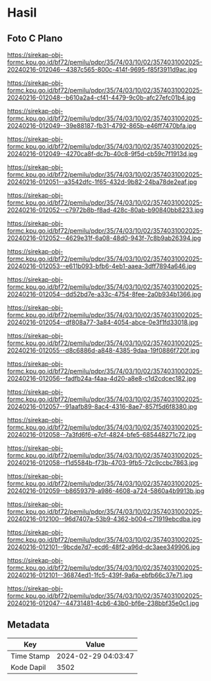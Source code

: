 # Hasil

## Foto C Plano

https://sirekap-obj-formc.kpu.go.id/bf72/pemilu/pdpr/35/74/03/10/02/3574031002025-20240216-012046--4387c565-800c-414f-9695-f85f3911d9ac.jpg

https://sirekap-obj-formc.kpu.go.id/bf72/pemilu/pdpr/35/74/03/10/02/3574031002025-20240216-012048--b610a2a4-cf41-4479-9c0b-afc27efc01b4.jpg

https://sirekap-obj-formc.kpu.go.id/bf72/pemilu/pdpr/35/74/03/10/02/3574031002025-20240216-012049--39e88187-fb31-4792-865b-e46ff7470bfa.jpg

https://sirekap-obj-formc.kpu.go.id/bf72/pemilu/pdpr/35/74/03/10/02/3574031002025-20240216-012049--4270ca8f-dc7b-40c8-9f5d-cb59c7f1913d.jpg

https://sirekap-obj-formc.kpu.go.id/bf72/pemilu/pdpr/35/74/03/10/02/3574031002025-20240216-012051--a3542dfc-1f65-432d-9b82-24ba78de2eaf.jpg

https://sirekap-obj-formc.kpu.go.id/bf72/pemilu/pdpr/35/74/03/10/02/3574031002025-20240216-012052--c7972b8b-f8ad-428c-80ab-b90840bb8233.jpg

https://sirekap-obj-formc.kpu.go.id/bf72/pemilu/pdpr/35/74/03/10/02/3574031002025-20240216-012052--4629e31f-6a08-48d0-943f-7c8b9ab26394.jpg

https://sirekap-obj-formc.kpu.go.id/bf72/pemilu/pdpr/35/74/03/10/02/3574031002025-20240216-012053--e611b093-bfb6-4eb1-aaea-3dff7894a646.jpg

https://sirekap-obj-formc.kpu.go.id/bf72/pemilu/pdpr/35/74/03/10/02/3574031002025-20240216-012054--dd52bd7e-a33c-4754-8fee-2a0b934b1366.jpg

https://sirekap-obj-formc.kpu.go.id/bf72/pemilu/pdpr/35/74/03/10/02/3574031002025-20240216-012054--df808a77-3a84-4054-abce-0e3f1fd33018.jpg

https://sirekap-obj-formc.kpu.go.id/bf72/pemilu/pdpr/35/74/03/10/02/3574031002025-20240216-012055--d8c6886d-a848-4385-9daa-19f0886f720f.jpg

https://sirekap-obj-formc.kpu.go.id/bf72/pemilu/pdpr/35/74/03/10/02/3574031002025-20240216-012056--fadfb24a-f4aa-4d20-a8e8-c1d2cdcec182.jpg

https://sirekap-obj-formc.kpu.go.id/bf72/pemilu/pdpr/35/74/03/10/02/3574031002025-20240216-012057--91aafb89-8ac4-4316-8ae7-857f5d6f8380.jpg

https://sirekap-obj-formc.kpu.go.id/bf72/pemilu/pdpr/35/74/03/10/02/3574031002025-20240216-012058--7a3fd6f6-e7cf-4824-bfe5-685448271c72.jpg

https://sirekap-obj-formc.kpu.go.id/bf72/pemilu/pdpr/35/74/03/10/02/3574031002025-20240216-012058--f1d5584b-f73b-4703-9fb5-72c9ccbc7863.jpg

https://sirekap-obj-formc.kpu.go.id/bf72/pemilu/pdpr/35/74/03/10/02/3574031002025-20240216-012059--b8659379-a986-4608-a724-5860a4b9913b.jpg

https://sirekap-obj-formc.kpu.go.id/bf72/pemilu/pdpr/35/74/03/10/02/3574031002025-20240216-012100--96d7407a-53b9-4362-b004-c71919ebcdba.jpg

https://sirekap-obj-formc.kpu.go.id/bf72/pemilu/pdpr/35/74/03/10/02/3574031002025-20240216-012101--9bcde7d7-ecd6-48f2-a96d-dc3aee349906.jpg

https://sirekap-obj-formc.kpu.go.id/bf72/pemilu/pdpr/35/74/03/10/02/3574031002025-20240216-012101--36874ed1-1fc5-439f-9a6a-ebfb66c37e71.jpg

https://sirekap-obj-formc.kpu.go.id/bf72/pemilu/pdpr/35/74/03/10/02/3574031002025-20240216-012047--44731481-4cb6-43b0-bf6e-238bbf35e0c1.jpg


## Metadata

| Key        | Value               |
| ---------- | ------------------- |
| Time Stamp | 2024-02-29 04:03:47 |
| Kode Dapil | 3502                |



